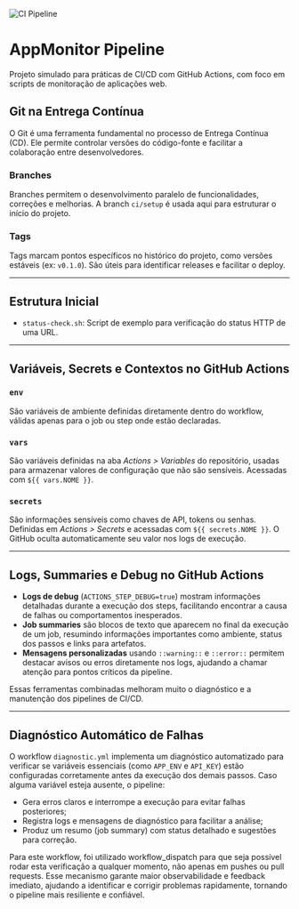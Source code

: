 ![CI Pipeline](https://github.com/VHWatanabe/appmonitor-pipeline/actions/workflows/ci.yml/badge.svg)

# AppMonitor Pipeline

Projeto simulado para práticas de CI/CD com GitHub Actions, com foco em scripts de monitoração de aplicações web.

## Git na Entrega Contínua

O Git é uma ferramenta fundamental no processo de Entrega Contínua (CD). Ele permite controlar versões do código-fonte e facilitar a colaboração entre desenvolvedores.

### Branches

Branches permitem o desenvolvimento paralelo de funcionalidades, correções e melhorias. A branch `ci/setup` é usada aqui para estruturar o início do projeto.

### Tags

Tags marcam pontos específicos no histórico do projeto, como versões estáveis (ex: `v0.1.0`). São úteis para identificar releases e facilitar o deploy.

---

## Estrutura Inicial

- `status-check.sh`: Script de exemplo para verificação do status HTTP de uma URL.

---

## Variáveis, Secrets e Contextos no GitHub Actions

### `env`
São variáveis de ambiente definidas diretamente dentro do workflow, válidas apenas para o job ou step onde estão declaradas.

### `vars`
São variáveis definidas na aba *Actions > Variables* do repositório, usadas para armazenar valores de configuração que não são sensíveis. Acessadas com `${{ vars.NOME }}`.

### `secrets`
São informações sensíveis como chaves de API, tokens ou senhas. Definidas em *Actions > Secrets* e acessadas com `${{ secrets.NOME }}`. O GitHub oculta automaticamente seu valor nos logs de execução.

---

## Logs, Summaries e Debug no GitHub Actions

- **Logs de debug** (`ACTIONS_STEP_DEBUG=true`) mostram informações detalhadas durante a execução dos steps, facilitando encontrar a causa de falhas ou comportamentos inesperados.
- **Job summaries** são blocos de texto que aparecem no final da execução de um job, resumindo informações importantes como ambiente, status dos passos e links para artefatos.
- **Mensagens personalizadas** usando `::warning::` e `::error::` permitem destacar avisos ou erros diretamente nos logs, ajudando a chamar atenção para pontos críticos da pipeline.

Essas ferramentas combinadas melhoram muito o diagnóstico e a manutenção dos pipelines de CI/CD.

---

## Diagnóstico Automático de Falhas

O workflow `diagnostic.yml` implementa um diagnóstico automatizado para verificar se variáveis essenciais (como `APP_ENV` e `API_KEY`) estão configuradas corretamente antes da execução dos demais passos. Caso alguma variável esteja ausente, o pipeline:

- Gera erros claros e interrompe a execução para evitar falhas posteriores;
- Registra logs e mensagens de diagnóstico para facilitar a análise;
- Produz um resumo (job summary) com status detalhado e sugestões para correção.

Para este workflow, foi utilizado workflow_dispatch para que seja possível rodar esta verificação a qualquer momento, não apenas em pushes ou pull requests.
Esse mecanismo garante maior observabilidade e feedback imediato, ajudando a identificar e corrigir problemas rapidamente, tornando o pipeline mais resiliente e confiável.
